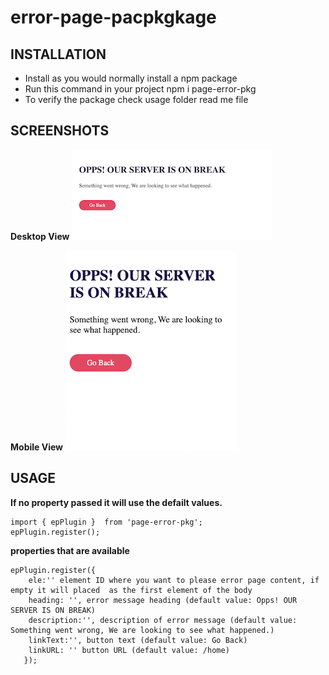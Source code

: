 # error-page-pacpkgkage


INSTALLATION
------------
 
 * Install as you would normally install a npm package
 * Run this command in your project  npm i page-error-pkg
 * To verify the package check usage folder read me file

SCREENSHOTS
------------

**Desktop View**
![Screen Shots](https://raw.githubusercontent.com/varunsharmaa/error-page-pkg/master/package/Desktop-SS.png)

**Mobile View**
![Screen Shots](https://raw.githubusercontent.com/varunsharmaa/error-page-pkg/master/package/Mobile-SS.png)


USAGE
------------

**If no property passed it will use the defailt values.**

```
import { epPlugin }  from 'page-error-pkg';
epPlugin.register();
```

**properties that are available**

```
epPlugin.register({
    ele:'' element ID where you want to please error page content, if empty it will placed  as the first element of the body
    heading: '', error message heading (default value: Opps! OUR SERVER IS ON BREAK)
    description:'', description of error message (default value: Something went wrong, We are looking to see what happened.)
    linkText:'', button text (default value: Go Back)
    linkURL: '' button URL (default value: /home)
   });
 ```


